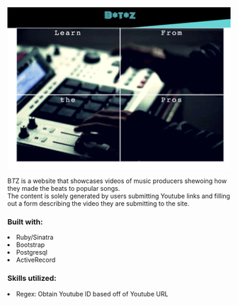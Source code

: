 <img src="B*T*Z Screenshot.png">

B*T*Z is a website that showcases videos of music producers shewoing how they made the beats to popular songs.  
The content is solely generated by users submitting Youtube links and filling out a form describing the video they are submitting to the site.

<h3> Built with: </h3>

<li> Ruby/Sinatra </li>
<li> Bootstrap </li>
<li> Postgresql </li>
<li> ActiveRecord </li>

<h3> Skills utilized: </h3>
<li> Regex: Obtain Youtube ID based off of Youtube URL </li>
